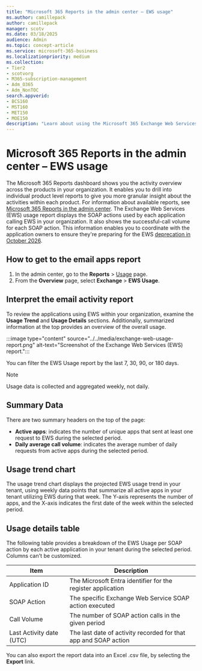 ```yaml
---
title: "Microsoft 365 Reports in the admin center – EWS usage"
ms.author: camillepack
author: camillepack
manager: scotv
ms.date: 03/18/2025
audience: Admin
ms.topic: concept-article
ms.service: microsoft-365-business
ms.localizationpriority: medium
ms.collection: 
- Tier2
- scotvorg
- M365-subscription-management
- Adm_O365
- Adm_NonTOC
search.appverid:
- BCS160
- MST160
- MET150
- MOE150
description: "Learn about using the Microsoft 365 Exchange Web Services (EWS) report in the Microsoft 365 admin center."
---
```


# Microsoft 365 Reports in the admin center – EWS usage

The Microsoft 365 Reports dashboard shows you the activity overview across the products in your organization. It enables you to drill into individual product level reports to give you more granular insight about the activities within each product. For information about available reports, see [Microsoft 365 Reports in the admin center](activity-reports.md). The Exchange Web Services (EWS) usage report displays the SOAP actions used by each application calling EWS in your organization. It also shows the successful-call volume for each SOAP action. This information enables you to coordinate with the application owners to ensure they're preparing for the EWS [deprecation in October 2026](https://techcommunity.microsoft.com/blog/exchange/retirement-of-exchange-web-services-in-exchange-online/3924440).

## How to get to the email apps report

1. In the admin center, go to the **Reports** > <a href="https://go.microsoft.com/fwlink/p/?linkid=2074756" target="_blank">Usage</a> page.
2. From the **Overview** page, select **Exchange** > **EWS Usage**.

## Interpret the email activity report

To review the applications using EWS within your organization, examine the **Usage Trend** and **Usage Details** sections. Additionally, summarized information at the top provides an overview of the overall usage.

:::image type="content" source="../../media/exchange-web-usage-report.png" alt-text="Screenshot of the Exchange Web Services (EWS) report.":::

You can filter the EWS Usage report by the last 7, 30, 90, or 180 days.

> [!NOTE]
> Usage data is collected and aggregated weekly, not daily.

## Summary Data

There are two summary headers on the top of the page:

- **Active apps**: indicates the number of unique apps that sent at least one request to EWS during the selected period.
- **Daily average call volume**: indicates the average number of daily requests from active apps during the selected period.

## Usage trend chart

The usage trend chart displays the projected EWS usage trend in your tenant, using weekly data points that summarize all active apps in your tenant utilizing EWS during that week. The Y-axis represents the number of apps, and the X-axis indicates the first date of the week within the selected period.

## Usage details table

The following table provides a breakdown of the EWS Usage per SOAP action by each active application in your tenant during the selected period. Columns can't be customized.

|Item |Description  |
|---------|---------|
|Application ID    |The Microsoft Entra identifier for the register application |
|SOAP Action     |The specific Exchange Web Service SOAP action executed |
|Call Volume    |The number of SOAP action calls in the given period |
|Last Activity date (UTC) |The last date of activity recorded for that app and SOAP action |

You can also export the report data into an Excel .csv file, by selecting the **Export** link.
